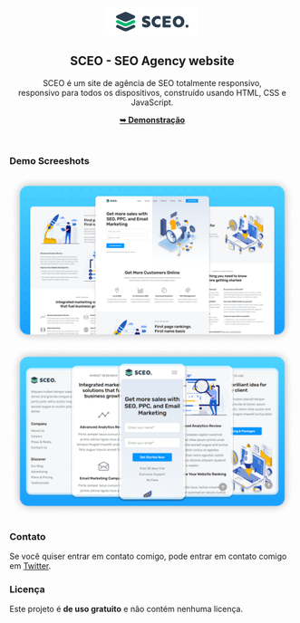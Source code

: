 <div align="center">
  
  <img src="./readme-images/project-logo.png" />

  <h2 align="center">SCEO - SEO Agency website</h2>

  SCEO é um site de agência de SEO totalmente responsivo, <br />responsivo para todos os dispositivos, construído usando HTML, CSS e JavaScript.

  <a href="https://codewithsadee.github.io/sceo/"><strong>➥ Demonstração</strong></a>

</div>

<br />

### Demo Screeshots

![SCEO Desktop Demo](./readme-images/desktop.png "Desktop Demo")
![SCEO Mobile Demo](./readme-images/mobile.png "Mobile Demo")

### Contato

Se você quiser entrar em contato comigo, pode entrar em contato comigo em [Twitter](https://www.twitter.com/IanMelw).

### Licença

Este projeto é **de uso gratuito** e não contém nenhuma licença.
